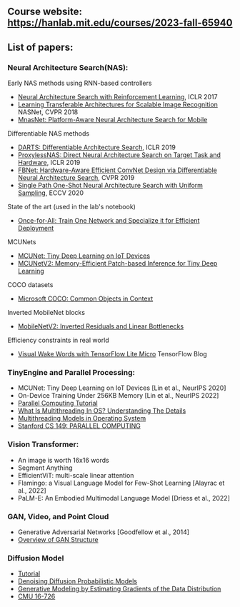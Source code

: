 ## Course website: https://hanlab.mit.edu/courses/2023-fall-65940

## List of papers:

### Neural Architecture Search(NAS):
Early NAS methods using RNN-based controllers 
- [Neural Architecture Search with Reinforcement Learning](https://arxiv.org/abs/1611.01578), ICLR 2017
- [Learning Transferable Architectures for Scalable Image Recognition](https://arxiv.org/abs/1707.07012) NASNet, CVPR 2018
- [MnasNet: Platform-Aware Neural Architecture Search for Mobile](https://arxiv.org/abs/1807.11626)

Differentiable NAS methods
- [DARTS: Differentiable Architecture Search](https://arxiv.org/abs/1806.09055), ICLR 2019
- [ProxylessNAS: Direct Neural Architecture Search on Target Task and Hardware](https://arxiv.org/abs/1812.00332), ICLR 2019
- [FBNet: Hardware-Aware Efficient ConvNet Design via Differentiable Neural Architecture Search](https://arxiv.org/abs/1812.03443), CVPR 2019
- [Single Path One-Shot Neural Architecture Search with Uniform Sampling](https://arxiv.org/abs/1904.00420), ECCV 2020

State of the art (used in the lab's notebook)
- [Once-for-All: Train One Network and Specialize it for Efficient Deployment](https://arxiv.org/abs/1908.09791)

MCUNets
- [MCUNet: Tiny Deep Learning on IoT Devices](https://arxiv.org/abs/2007.10319)
- [MCUNetV2: Memory-Efficient Patch-based Inference for Tiny Deep Learning](https://arxiv.org/abs/2110.15352)

COCO datasets
- [Microsoft COCO: Common Objects in Context](https://arxiv.org/abs/1405.0312)

Inverted MobileNet blocks
- [MobileNetV2: Inverted Residuals and Linear Bottlenecks](https://arxiv.org/abs/1801.04381)

Efficiency constraints in real world
- [Visual Wake Words with TensorFlow Lite Micro](https://blog.tensorflow.org/2019/10/visual-wake-words-with-tensorflow-lite_30.html) TensorFlow Blog

### TinyEngine and Parallel Processing:
- MCUNet: Tiny Deep Learning on IoT Devices [Lin et al., NeurIPS 2020]
- On-Device Training Under 256KB Memory [Lin et al., NeurIPS 2022]
- [Parallel Computing Tutorial](https://github.com/mit-han-lab/parallel-computing-tutorial)
- [What Is Multithreading In OS? Understanding The Details](https://unstop.com/blog/multithreading-in-os)
- [Multithreading Models in Operating System](https://www.javatpoint.com/multithreading-models-in-operating-system)
- [Stanford CS 149: PARALLEL COMPUTING](https://gfxcourses.stanford.edu/cs149/fall23)

### Vision Transformer:
- An image is worth 16x16 words
- Segment Anything
- EfficientViT: multi-scale linear attention
- Flamingo: a Visual Language Model for Few-Shot Learning [Alayrac et al., 2022]
- PaLM-E: An Embodied Multimodal Language Model [Driess et al., 2022]

### GAN, Video, and Point Cloud
- Generative Adversarial Networks [Goodfellow et al., 2014]
- [Overview of GAN Structure](https://developers.google.com/machine-learning/gan/gan_structure)

### Diffusion Model
- [Tutorial](https://cvpr2022-tutorial-diffusion-models.github.io/)
- [Denoising Diffusion Probabilistic Models](https://arxiv.org/abs/2006.11239)
- [Generative Modeling by Estimating Gradients of the Data Distribution](https://yang-song.net/blog/2021/score/)
- [CMU 16-726](https://learning-image-synthesis.github.io/sp23/static_files/lectures/Lecture9_generative_models_(partII).pdf)
